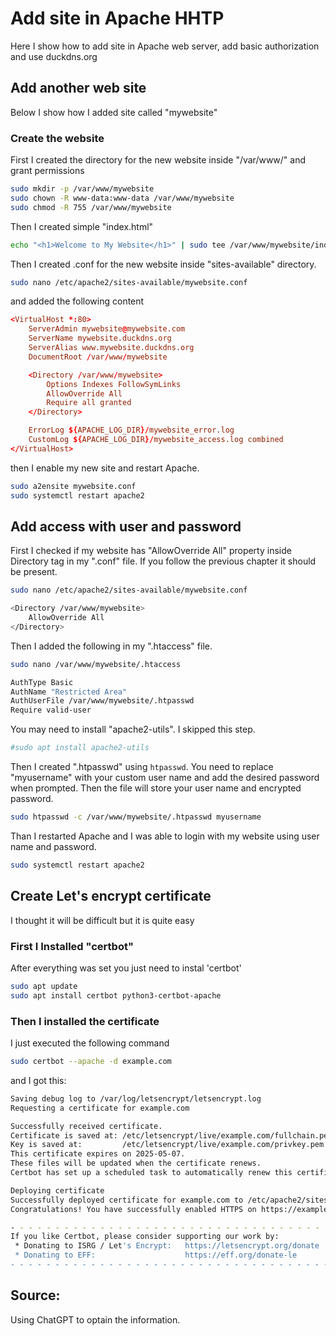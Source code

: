 # Add site in Apache HHTP

Here I show how to add site in Apache web server, add basic authorization and use duckdns.org

## Add another web site

Below I show how I added  site called "mywebsite"

### Create the website

First I  created the directory for the new website inside "/var/www/" and grant permissions

```bash
sudo mkdir -p /var/www/mywebsite
sudo chown -R www-data:www-data /var/www/mywebsite
sudo chmod -R 755 /var/www/mywebsite
```

Then I created simple "index.html" 

```bash
echo "<h1>Welcome to My Website</h1>" | sudo tee /var/www/mywebsite/index.html
```

Then I created .conf for the new website inside "sites-available" directory.

```bash
sudo nano /etc/apache2/sites-available/mywebsite.conf
```

and added the following content

```conf
<VirtualHost *:80>
    ServerAdmin mywebsite@mywebsite.com
    ServerName mywebsite.duckdns.org
    ServerAlias www.mywebsite.duckdns.org
    DocumentRoot /var/www/mywebsite

    <Directory /var/www/mywebsite>
        Options Indexes FollowSymLinks
        AllowOverride All
        Require all granted
    </Directory>

    ErrorLog ${APACHE_LOG_DIR}/mywebsite_error.log
    CustomLog ${APACHE_LOG_DIR}/mywebsite_access.log combined
</VirtualHost>
```

then I enable my new site and restart Apache.

```bash
sudo a2ensite mywebsite.conf
sudo systemctl restart apache2
```

## Add access with user and password

First I checked if my website has "AllowOverride All" property inside Directory tag in my ".conf" file. If you follow the previous chapter it should be present.

```bash
sudo nano /etc/apache2/sites-available/mywebsite.conf
```

```bash
<Directory /var/www/mywebsite>
    AllowOverride All
</Directory>
```

Then I added the following in my ".htaccess" file.

```bash
sudo nano /var/www/mywebsite/.htaccess

AuthType Basic
AuthName "Restricted Area"
AuthUserFile /var/www/mywebsite/.htpasswd
Require valid-user
```

You may need to install "apache2-utils". I skipped this step.

```bash
#sudo apt install apache2-utils
```

Then I created ".htpasswd" using `htpasswd`. You need to replace "myusername" with your custom user name and add the desired password when prompted. Then the file will store your user name and encrypted password.

```bash
sudo htpasswd -c /var/www/mywebsite/.htpasswd myusername
```

Than I restarted Apache and I was able to login with my website using user name and password.

```bash
sudo systemctl restart apache2
```

## Create Let's encrypt certificate
I thought it will be difficult but it is quite easy

### First I Installed "certbot"
After everything was set you just need to instal 'certbot' 

```bash
sudo apt update
sudo apt install certbot python3-certbot-apache
```

### Then I installed the certificate

I just executed the following command

```bash
sudo certbot --apache -d example.com
```

and I got this:

```bash
Saving debug log to /var/log/letsencrypt/letsencrypt.log
Requesting a certificate for example.com

Successfully received certificate.
Certificate is saved at: /etc/letsencrypt/live/example.com/fullchain.pem
Key is saved at:         /etc/letsencrypt/live/example.com/privkey.pem
This certificate expires on 2025-05-07.
These files will be updated when the certificate renews.
Certbot has set up a scheduled task to automatically renew this certificate in the background.

Deploying certificate
Successfully deployed certificate for example.com to /etc/apache2/sites-available/example-le-ssl.conf
Congratulations! You have successfully enabled HTTPS on https://example.com

- - - - - - - - - - - - - - - - - - - - - - - - - - - - - - - - - - - - - - - -
If you like Certbot, please consider supporting our work by:
 * Donating to ISRG / Let's Encrypt:   https://letsencrypt.org/donate
 * Donating to EFF:                    https://eff.org/donate-le
- - - - - - - - - - - - - - - - - - - - - - - - - - - - - - - - - - - - - - - -
```

## Source:
Using ChatGPT to optain the information.


